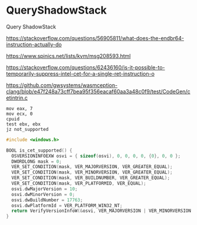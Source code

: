 # QueryShadowStack
Query ShadowStack

https://stackoverflow.com/questions/56905811/what-does-the-endbr64-instruction-actually-do

https://www.spinics.net/lists/kvm/msg208593.html

https://stackoverflow.com/questions/62436160/is-it-possible-to-temporarily-suppress-intel-cet-for-a-single-ret-instruction-o

https://github.com/gwsystems/wasmception-clang/blob/e47f248a73cff7bea95f356eacaf60aa3a48c0f9/test/CodeGen/cetintrin.c


```
mov eax, 7
mov ecx, 0
cpuid
test ebx, ebx
jz not_supported

```

```C++
#include <windows.h>

BOOL is_cet_supported() {
  OSVERSIONINFOEXW osvi = { sizeof(osvi), 0, 0, 0, 0, {0}, 0, 0 };
  DWORDLONG mask = 0;
  VER_SET_CONDITION(mask, VER_MAJORVERSION, VER_GREATER_EQUAL);
  VER_SET_CONDITION(mask, VER_MINORVERSION, VER_GREATER_EQUAL);
  VER_SET_CONDITION(mask, VER_BUILDNUMBER, VER_GREATER_EQUAL);
  VER_SET_CONDITION(mask, VER_PLATFORMID, VER_EQUAL);
  osvi.dwMajorVersion = 10;
  osvi.dwMinorVersion = 0;
  osvi.dwBuildNumber = 17763;
  osvi.dwPlatformId = VER_PLATFORM_WIN32_NT;
  return VerifyVersionInfoW(&osvi, VER_MAJORVERSION | VER_MINORVERSION | VER_BUILDNUMBER | VER_PLATFORMID, mask);
}

```
